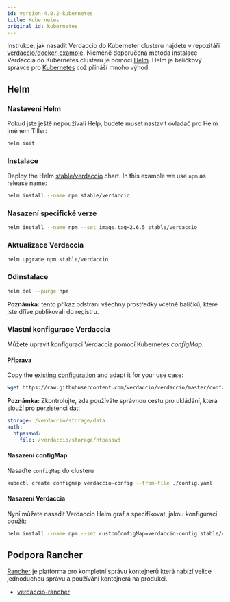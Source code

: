 ```yaml
---
id: version-4.0.2-kubernetes
title: Kubernetes
original_id: kubernetes
---
```


 Instrukce, jak nasadit Verdaccio do Kuberneter clusteru najdete v repozitáři [verdaccio/docker-example](https://github.com/verdaccio/docker-examples/tree/master/kubernetes-example). Nicméně doporučená metoda instalace Verdaccia do Kubernetes clusteru je pomocí [Helm](https://helm.sh). Helm je balíčkový správce pro [Kubernetes](https://kubernetes.io) což přináší mnoho výhod.

## Helm

### Nastavení Helm

Pokud jste ještě nepoužívali Help, budete muset nastavit ovladač pro Helm jménem Tiller:

```bash
helm init
```

### Instalace

Deploy the Helm [stable/verdaccio](https://github.com/kubernetes/charts/tree/master/stable/verdaccio) chart. In this example we use `npm` as release name:

```bash
helm install --name npm stable/verdaccio
```

### Nasazení specifické verze

```bash
helm install --name npm --set image.tag=2.6.5 stable/verdaccio
```

### Aktualizace Verdaccia

```bash
helm upgrade npm stable/verdaccio
```

### Odinstalace

```bash
helm del --purge npm
```

**Poznámka:** tento příkaz odstraní všechny prostředky včetně balíčků, které jste dříve publikovali do registru.

### Vlastní konfigurace Verdaccia

Můžete upravit konfiguraci Verdaccia pomocí Kubernetes *configMap*.

#### Příprava

Copy the [existing configuration](https://github.com/verdaccio/verdaccio/blob/master/conf/docker.yaml) and adapt it for your use case:

```bash
wget https://raw.githubusercontent.com/verdaccio/verdaccio/master/conf/docker.yaml -O config.yaml
```

**Poznámka:** Zkontrolujte, zda používáte správnou cestu pro ukládání, která slouží pro perzistenci dat:

```yaml
storage: /verdaccio/storage/data
auth:
  htpasswd:
    file: /verdaccio/storage/htpasswd
```

#### Nasazení configMap

Nasaďte `configMap` do clusteru

```bash
kubectl create configmap verdaccio-config --from-file ./config.yaml
```

#### Nasazení Verdaccia

Nyní můžete nasadit Verdaccio Helm graf a specifikovat, jakou konfiguraci použít:

```bash
helm install --name npm --set customConfigMap=verdaccio-config stable/verdaccio
```

## Podpora Rancher

[Rancher](http://rancher.com/) je platforma pro kompletní správu kontejnerů která nabízí velice jednoduchou správu a používání kontejnerá na produkci.

* [verdaccio-rancher](https://github.com/lgaticaq/verdaccio-rancher)